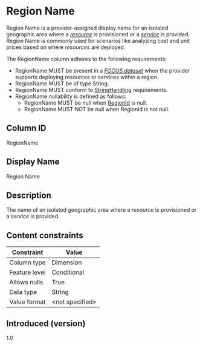 # Region Name

Region Name is a provider-assigned display name for an isolated geographic area where a [*resource*](#glossary:resource) is provisioned or a [*service*](#glossary:service) is provided. Region Name is commonly used for scenarios like analyzing cost and unit prices based on where *resources* are deployed.

The RegionName column adheres to the following requirements:

* RegionName MUST be present in a [*FOCUS dataset*](#glossary:FOCUS-dataset) when the provider supports deploying resources or services within a region.
* RegionName MUST be of type String.
* RegionName MUST conform to [StringHandling](#stringhandling) requirements.
* RegionName nullability is defined as follows:
  * RegionName MUST be null when [RegionId](#regionid) is null.
  * RegionName MUST NOT be null when RegionId is not null.

## Column ID

RegionName

## Display Name

Region Name

## Description

The name of an isolated geographic area where a *resource* is provisioned or a *service* is provided.

## Content constraints

| Constraint      | Value           |
|-----------------|-----------------|
| Column type     | Dimension       |
| Feature level   | Conditional     |
| Allows nulls    | True            |
| Data type       | String          |
| Value format    | \<not specified> |

## Introduced (version)

1.0
